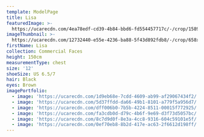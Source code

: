```yaml
---
template: ModelPage
title: Lisa
featuredImage: >-
  https://ucarecdn.com/4ea78edf-cd39-4b84-bbd6-fd554457717c/-/crop/1589x932/39,15/-/preview/
imageThumbnail: >-
  https://ucarecdn.com/12732440-e55e-4236-ba88-5f43d892fdb8/-/crop/658x991/75,0/-/preview/
firstName: Lisa
collection: Commercial Faces
height: 150cm
measurementType: chest
size: '12'
shoeSize: US 6.5/7
hair: Black
eyes: Brown
imagePortfolio:
  - image: 'https://ucarecdn.com/1d9eb68e-7cdd-4609-ab99-af29067434f2/'
  - image: 'https://ucarecdn.com/5d37ffdd-da66-49b1-8101-a779f5a956d7/'
  - image: 'https://ucarecdn.com/dff006b0-7b5b-4224-8511-00015f772925/'
  - image: 'https://ucarecdn.com/fa3cdb0d-d79c-4b6f-9e69-d3f73d5057bc/'
  - image: 'https://ucarecdn.com/8c7d9d0f-8e3a-4cc8-9316-604c59101e5f/'
  - image: 'https://ucarecdn.com/0ef70eb8-8b2d-417e-ac63-2f6612d198ff/'
---
```


